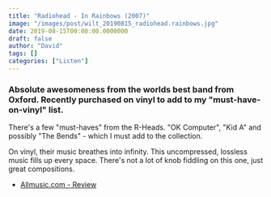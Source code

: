 ```yaml
---
title: "Radiohead - In Rainbows (2007)"
image: "/images/post/wilt_20190815_radiohead.rainbows.jpg"
date: 2019-08-15T00:00:00.0000000
draft: false
author: "David"
tags: []
categories: ["Listen"]
---
```

### Absolute awesomeness from the worlds best band from Oxford. Recently purchased on vinyl to add to my "must-have-on-vinyl" list.

 There's a few "must-haves" from the R-Heads. "OK Computer", "Kid A" and possibly "The Bends" - which I must add to the collection.

 On vinyl, their music breathes into infinity. This uncompressed, lossless music fills up every space. There's not a lot of knob fiddling on this one, just great compositions.

-  [Allmusic.com - Review](https://www.allmusic.com/album/in-rainbows-mw0000496930)